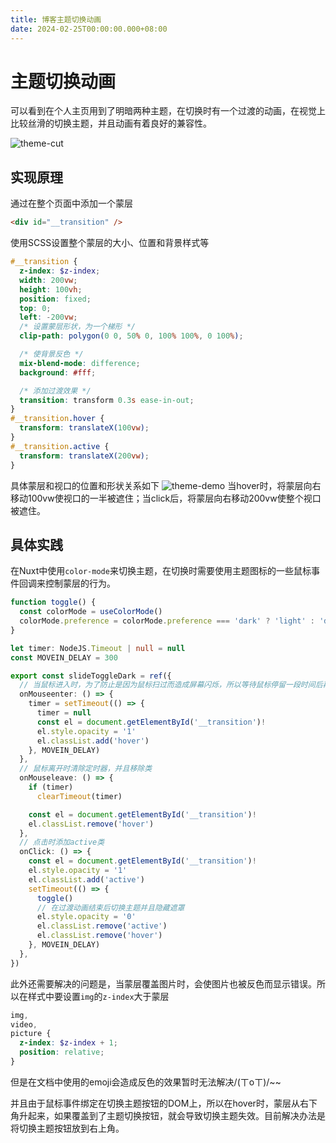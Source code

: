 ```yaml
---
title: 博客主题切换动画
date: 2024-02-25T00:00:00.000+08:00
---
```


# 主题切换动画

可以看到在个人主页用到了明暗两种主题，在切换时有一个过渡的动画，在视觉上比较丝滑的切换主题，并且动画有着良好的兼容性。

![theme-cut](/images/theme-cut.png)

## 实现原理

通过在整个页面中添加一个蒙层

```html
<div id="__transition" />
```

使用SCSS设置整个蒙层的大小、位置和背景样式等

```scss
#__transition {
  z-index: $z-index;
  width: 200vw;
  height: 100vh;
  position: fixed;
  top: 0;
  left: -200vw;
  /* 设置蒙层形状，为一个梯形 */
  clip-path: polygon(0 0, 50% 0, 100% 100%, 0 100%);

  /* 使背景反色 */
  mix-blend-mode: difference;
  background: #fff;

  /* 添加过渡效果 */
  transition: transform 0.3s ease-in-out;
}
#__transition.hover {
  transform: translateX(100vw);
}
#__transition.active {
  transform: translateX(200vw);
}
```

具体蒙层和视口的位置和形状关系如下
![theme-demo](/images/theme-demo.png)
当hover时，将蒙层向右移动100vw使视口的一半被遮住；当click后，将蒙层向右移动200vw使整个视口被遮住。

## 具体实践

在Nuxt中使用`color-mode`来切换主题，在切换时需要使用主题图标的一些鼠标事件回调来控制蒙层的行为。

```ts twoslash
function toggle() {
  const colorMode = useColorMode()
  colorMode.preference = colorMode.preference === 'dark' ? 'light' : 'dark'
}

let timer: NodeJS.Timeout | null = null
const MOVEIN_DELAY = 300

export const slideToggleDark = ref({
  // 当鼠标进入时，为了防止是因为鼠标扫过而造成屏幕闪烁，所以等待鼠标停留一段时间后再添加hover类
  onMouseenter: () => {
    timer = setTimeout(() => {
      timer = null
      const el = document.getElementById('__transition')!
      el.style.opacity = '1'
      el.classList.add('hover')
    }, MOVEIN_DELAY)
  },
  // 鼠标离开时清除定时器，并且移除类
  onMouseleave: () => {
    if (timer)
      clearTimeout(timer)

    const el = document.getElementById('__transition')!
    el.classList.remove('hover')
  },
  // 点击时添加active类
  onClick: () => {
    const el = document.getElementById('__transition')!
    el.style.opacity = '1'
    el.classList.add('active')
    setTimeout(() => {
      toggle()
      // 在过渡动画结束后切换主题并且隐藏遮罩
      el.style.opacity = '0'
      el.classList.remove('active')
      el.classList.remove('hover')
    }, MOVEIN_DELAY)
  },
})
```

此外还需要解决的问题是，当蒙层覆盖图片时，会使图片也被反色而显示错误。所以在样式中要设置`img`的`z-index`大于蒙层

```scss
img,
video,
picture {
  z-index: $z-index + 1;
  position: relative;
}
```

但是在文档中使用的emoji会造成反色的效果暂时无法解决/(ㄒoㄒ)/~~

并且由于鼠标事件绑定在切换主题按钮的DOM上，所以在hover时，蒙层从右下角升起来，如果覆盖到了主题切换按钮，就会导致切换主题失效。目前解决办法是将切换主题按钮放到右上角。
